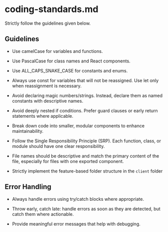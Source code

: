 # coding-standards.md

Strictly follow the guidelines given below.

## Guidelines

- Use camelCase for variables and functions.

- Use PascalCase for class names and React components.

- Use ALL_CAPS_SNAKE_CASE for constants and enums.

- Always use const for variables that will not be reassigned. Use let only when reassignment is necessary.

- Avoid declaring magic numbers/strings. Instead, declare them as named constants with descriptive names.

- Avoid deeply nested if conditions. Prefer guard clauses or early return statements where applicable.

- Break down code into smaller, modular components to enhance maintainability.

- Follow the Single Responsibility Principle (SRP). Each function, class, or module should have one clear responsibility.

- File names should be descriptive and match the primary content of the file, especially for files with one exported component.

- Strictly implement the feature-based folder structure in the `client` folder

## Error Handling

- Always handle errors using try/catch blocks where appropriate.

- Throw early, catch late: handle errors as soon as they are detected, but catch them where actionable.

- Provide meaningful error messages that help with debugging.
